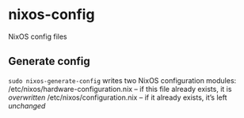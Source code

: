 # nixos-config
NixOS config files

## Generate config
`sudo nixos-generate-config` writes two NixOS configuration modules:
/etc/nixos/hardware-configuration.nix – if this file already exists, it is *overwritten*
/etc/nixos/configuration.nix – if it already exists, it’s left *unchanged*
